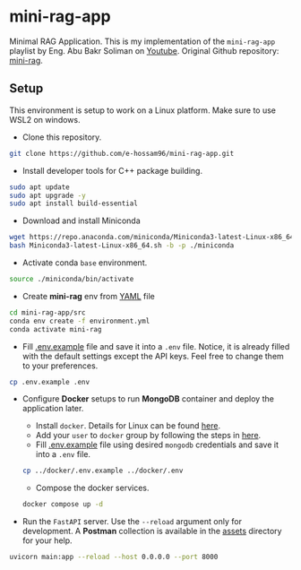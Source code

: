 # mini-rag-app

Minimal RAG Application. This is my implementation of the `mini-rag-app` playlist by Eng. Abu Bakr Soliman on [Youtube](https://youtube.com/playlist?list=PLvLvlVqNQGHCUR2p0b8a0QpVjDUg50wQj&si=R1UppbwwmPqejbWI). Original Github repository: [mini-rag](https://github.com/bakrianoo/mini-rag).

## Setup

This environment is setup to work on a Linux platform. Make sure to use WSL2 on windows.

- Clone this repository.

```bash
git clone https://github.com/e-hossam96/mini-rag-app.git
```

- Install developer tools for C++ package building.

```bash
sudo apt update
sudo apt upgrade -y
sudo apt install build-essential
```

- Download and install Miniconda

```bash
wget https://repo.anaconda.com/miniconda/Miniconda3-latest-Linux-x86_64.sh
bash Miniconda3-latest-Linux-x86_64.sh -b -p ./miniconda
```

- Activate conda `base` environment.

```bash
source ./miniconda/bin/activate
```

- Create **mini-rag** env from [YAML](./environment.yml) file

```bash
cd mini-rag-app/src
conda env create -f environment.yml
conda activate mini-rag
```

- Fill [.env.example](./.env.example) file and save it into a `.env` file. Notice, it is already filled with the default settings except the API keys. Feel free to change them to your preferences.

```bash
cp .env.example .env
```

- Configure **Docker** setups to run **MongoDB** container and deploy the application later.

  - Install `docker`. Details for Linux can be found [here](https://docs.docker.com/engine/install/ubuntu/).
  - Add your `user` to `docker` group by following the steps in [here](https://docs.docker.com/engine/install/linux-postinstall/).
  - Fill [.env.example](./docker/.env.example) file using desired `mongodb` credentials and save it into a `.env` file.

  ```bash
  cp ../docker/.env.example ../docker/.env
  ```

  - Compose the docker services.

  ```bash
  docker compose up -d
  ```

- Run the `FastAPI` server. Use the `--reload` argument only for development. A **Postman** collection is available in the [assets](./assets/mini-rag-app.postman_collection.json) directory for your help.

```bash
uvicorn main:app --reload --host 0.0.0.0 --port 8000
```
